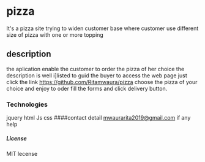 # pizza
It's a pizza site trying to widen customer base where customer use   different size of pizza with one or more  topping
## description
the aplication enable the customer to order the pizza of her choice the description is well i]listed to guid the buyer
to access the web page just click the link https://github.com/Ritamwaura/pizza choose the pizza of your choice  and enjoy to oder fill the forms and click delivery button.
### Technologies
jquery
html
Js
css
####contact detail
mwaurarita2019@gmail.com if any help
##### License
MIT lecense
